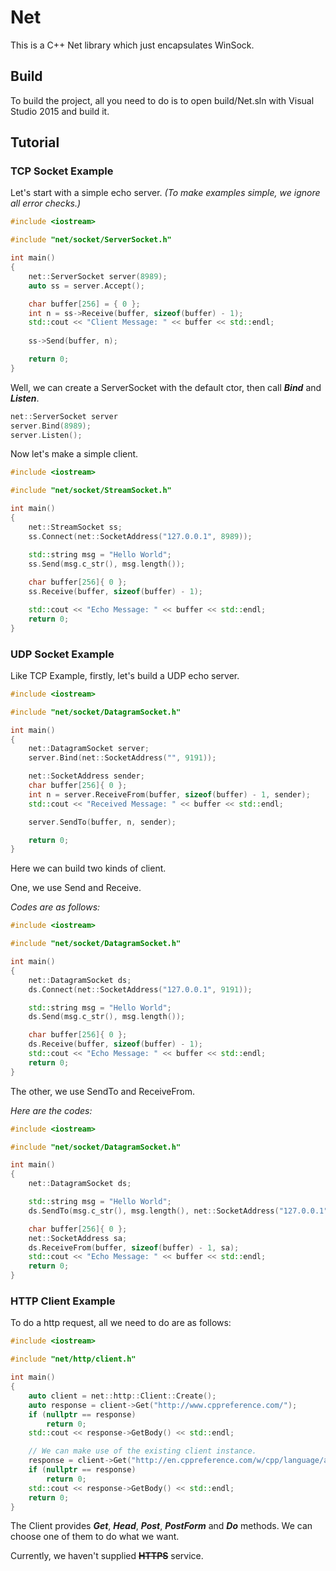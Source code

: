 # Net
This is a C++ Net library which just encapsulates WinSock.

## Build
To build the project, all you need to do is to open build/Net.sln with Visual Studio 2015 and build it.

## Tutorial
### TCP Socket Example
Let's start with a simple echo server. *(To make examples simple, we ignore all error checks.)*
```cpp
#include <iostream>

#include "net/socket/ServerSocket.h"

int main()
{
    net::ServerSocket server(8989);
    auto ss = server.Accept();

    char buffer[256] = { 0 };
    int n = ss->Receive(buffer, sizeof(buffer) - 1);
    std::cout << "Client Message: " << buffer << std::endl;
    
    ss->Send(buffer, n);

    return 0;
}
```
Well, we can create a ServerSocket with the default ctor, then call **_Bind_** and **_Listen_**.
```cpp
net::ServerSocket server
server.Bind(8989);
server.Listen();
```

Now let's make a simple client.
```cpp
#include <iostream>

#include "net/socket/StreamSocket.h"

int main()
{
    net::StreamSocket ss;
    ss.Connect(net::SocketAddress("127.0.0.1", 8989));

    std::string msg = "Hello World";
    ss.Send(msg.c_str(), msg.length());
 
    char buffer[256]{ 0 };
    ss.Receive(buffer, sizeof(buffer) - 1);

    std::cout << "Echo Message: " << buffer << std::endl;
    return 0;
}
```

### UDP Socket Example
Like TCP Example, firstly, let's build a UDP echo server.
```cpp
#include <iostream>

#include "net/socket/DatagramSocket.h"

int main()
{
    net::DatagramSocket server;
    server.Bind(net::SocketAddress("", 9191));

    net::SocketAddress sender;
    char buffer[256]{ 0 };
    int n = server.ReceiveFrom(buffer, sizeof(buffer) - 1, sender);
    std::cout << "Received Message: " << buffer << std::endl;

    server.SendTo(buffer, n, sender);

    return 0;
}
```
Here we can build two kinds of client.

One, we use Send and Receive.

*Codes are as follows:*
```cpp
#include <iostream>

#include "net/socket/DatagramSocket.h"

int main()
{
    net::DatagramSocket ds;
    ds.Connect(net::SocketAddress("127.0.0.1", 9191));

    std::string msg = "Hello World";
    ds.Send(msg.c_str(), msg.length());

    char buffer[256]{ 0 };
    ds.Receive(buffer, sizeof(buffer) - 1);
    std::cout << "Echo Message: " << buffer << std::endl;
    return 0;
}
```
The other, we use SendTo and ReceiveFrom.

*Here are the codes:*
```cpp
#include <iostream>

#include "net/socket/DatagramSocket.h"

int main()
{
    net::DatagramSocket ds;

    std::string msg = "Hello World";
    ds.SendTo(msg.c_str(), msg.length(), net::SocketAddress("127.0.0.1", 9191));

    char buffer[256]{ 0 };
    net::SocketAddress sa;
    ds.ReceiveFrom(buffer, sizeof(buffer) - 1, sa);
    std::cout << "Echo Message: " << buffer << std::endl;
    return 0;
}
```

### HTTP Client Example
To do a http request, all we need to do are as follows:
```cpp
#include <iostream>

#include "net/http/client.h"

int main()
{
    auto client = net::http::Client::Create();
    auto response = client->Get("http://www.cppreference.com/");
    if (nullptr == response)
        return 0;
    std::cout << response->GetBody() << std::endl;

    // We can make use of the existing client instance.
    response = client->Get("http://en.cppreference.com/w/cpp/language/ascii");
    if (nullptr == response)
        return 0;
    std::cout << response->GetBody() << std::endl;
    return 0;
}
``` 
The Client provides **_Get_**, **_Head_**, **_Post_**, **_PostForm_** and **_Do_** methods.
We can choose one of them to do what we want. 

Currently, we haven't supplied **~~HTTPS~~** service.